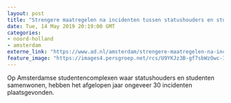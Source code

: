```yaml
---
layout: post
title: "Strengere maatregelen na incidenten tussen statushouders en studenten"
date: Tue, 14 May 2019 20:19:00 GMT
categories: 
- noord-holland 
- amsterdam 
externe_link: "https://www.ad.nl/amsterdam/strengere-maatregelen-na-incidenten-tussen-statushouders-en-studenten~a4cff874/"
feature_image: "https://images4.persgroep.net/rcs/U9YKJz3B-gf7sbWzOwc-IeM4cPg/diocontent/148385784/_fitwidth/400/?appId=21791a8992982cd8da851550a453bd7f&quality=0.7"
---
```


Op Amsterdamse studentencomplexen waar statushouders en studenten samenwonen, hebben het afgelopen jaar ongeveer 30 incidenten plaatsgevonden.
